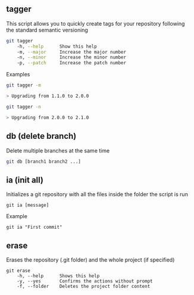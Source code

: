 ## tagger
This script allows you to quickly create tags for your repository following the standard semantic versioning

```bash
git tagger
    -h, --help      Show this help
    -m, --major     Increase the major number
    -n, --minor     Increase the minor number
    -p, --patch     Increase the patch number
```

Examples
```bash
git tagger -m

> Upgrading from 1.1.0 to 2.0.0

git tagger -n

> Upgrading from 2.0.0 to 2.1.0
```

## db (delete branch)
Delete multiple branches at the same time

```bash
git db [branch1 branch2 ...]
```

## ia (init all)
Initializes a git repository with all the files inside the folder the script is run

```
git ia [message]
```

Example

```
git ia "First commit"
```

## erase
Erases the repository (.git folder) and the whole project (if specified)

```
git erase
    -h, --help      Shows this help
    -y, --yes       Confirms the actions without prompt
    -f, --folder    Deletes the project folder content
```